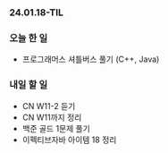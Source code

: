### 24.01.18-TIL
### 오늘 한 일
- 프로그래머스 셔틀버스 풀기 (C++, Java)

### 내일 할 일
- CN W11-2 듣기
- CN W11까지 정리
- 백준 골드 1문제 풀기
- 이펙티브자바 아이템 18 정리
